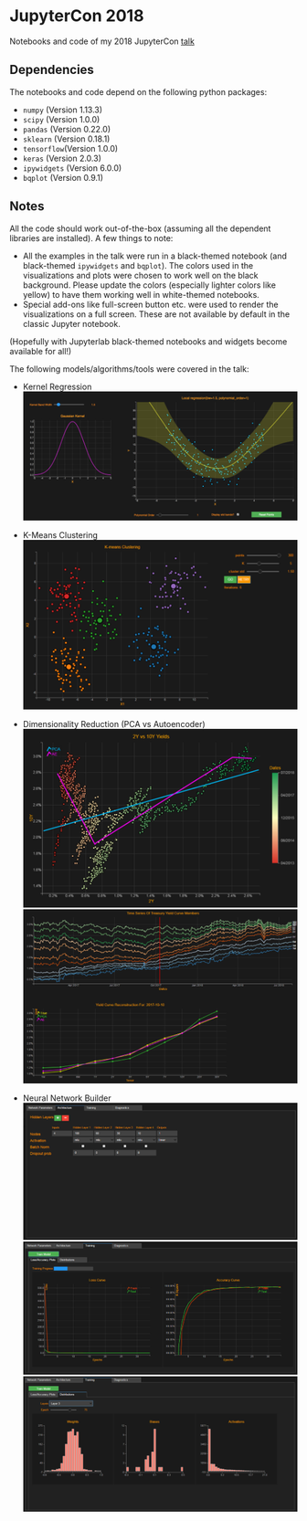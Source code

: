 # JupyterCon 2018
Notebooks and code of my 2018 JupyterCon [talk](https://conferences.oreilly.com/jupyter/jup-ny/public/schedule/detail/71406)


## Dependencies

The notebooks and code depend on the following python packages:

- `numpy` (Version 1.13.3)
- `scipy` (Version 1.0.0)
- `pandas` (Version 0.22.0)
- `sklearn` (Version 0.18.1)
- `tensorflow`(Version 1.0.0)
- `keras` (Version 2.0.3)
- `ipywidgets` (Version 6.0.0)
- `bqplot` (Version 0.9.1)

## Notes
All the code should work out-of-the-box (assuming all the dependent libraries are installed). A few things to note:

* All the examples in the talk were run in a black-themed notebook (and black-themed `ipywidgets` and `bqplot`). The colors used in the visualizations and plots were chosen to work well on the black background. Please update the colors (especially lighter colors like yellow) to have them working well in white-themed notebooks. 
* Special add-ons like full-screen button etc. were used to render the visualizations on a full screen. These are not available by default in the classic Jupyter notebook.

(Hopefully with Jupyterlab black-themed notebooks and widgets become available for all!)

The following models/algorithms/tools were covered in the talk:
* Kernel Regression
![alt text](images/kernel_regression.png "Kernel Regression")

* K-Means Clustering
![alt text](images/kmeans.png "K-Means Clustering")

* Dimensionality Reduction (PCA vs Autoencoder)
![alt text](images/pca_ae1.png "Visualization In 2 Dimensions")
![alt text](images/pca_ae2.png "PCA vs Autoencoder Comparison")

* Neural Network Builder
![alt text](images/netbuilder1.png "Neural Net Builder")
![alt text](images/netbuilder2.png "Neural Net Builder")
![alt text](images/netbuilder3.png "Neural Net Builder")
